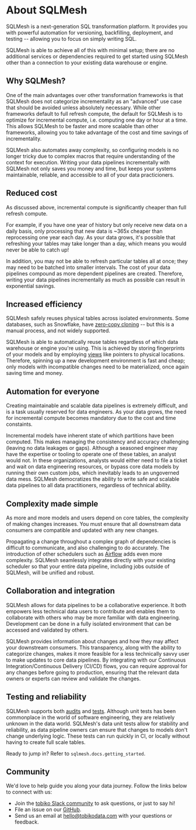 # About SQLMesh
SQLMesh is a next-generation SQL transformation platform. It provides you with powerful automation for versioning, backfilling, deployment, and testing -- allowing you to focus on simply writing SQL.

SQLMesh is able to achieve all of this with minimal setup; there are no additional services or dependencies required to get started using SQLMesh other than a connection to your existing data warehouse or engine.

## Why SQLMesh?

One of the main advantages over other transformation frameworks is that SQLMesh does not categorize incrementality as an "advanced" use case that should be avoided unless absolutely necessary. While other  frameworks default to full refresh compute, the default for SQLMesh is to optimize for incremental compute, i.e. computing one day or hour at a time. This allows SQLMesh to be faster and more scalable than other frameworks, allowing you to take advantage of the cost and time savings of incrementality.

SQLMesh also automates away complexity, so configuring models is no longer tricky due to complex macros that require understanding of the context for execution. Writing your data pipelines incrementally with SQLMesh not only saves you money and time, but keeps your systems maintainable, reliable, and accessible to all of your data practicioners.

## Reduced cost
As discussed above, incremental compute is significantly cheaper than full refresh compute.

For example, if you have one year of history but only receive new data on a daily basis, only processing that new data is ~365x cheaper than reprocessing one year each day. As your data grows, it's possible that refreshing your tables may take longer than a day, which means you would never be able to catch up!

In addition, you may not be able to refresh particular tables all at once; they may need to be batched into smaller intervals. The cost of your data pipelines compound as more dependent pipelines are created. Therefore, writing your data pipelines incrementally as much as possible can result in exponential savings.

## Increased efficiency
SQLMesh safely reuses physical tables across isolated environments. Some databases, such as Snowflake, have [zero-copy cloning](https://docs.snowflake.com/en/user-guide/tables-storage-considerations.html#label-cloning-tables) -- but this is a manual process, and not widely supported.

SQLMesh is able to automatically reuse tables regardless of which data warehouse or engine you're using. This is achieved by storing fingerprints of your models and by employing [views](https://en.wikipedia.org/wiki/View_(SQL)) like pointers to physical locations. Therefore, spinning up a new development environment is fast and cheap; only models with incompatible changes need to be materialized, once again saving time and money.

## Automation for everyone
Creating maintainable and scalable data pipelines is extremely difficult, and is a task usually reserved for data engineers. As your data grows, the need for incremental compute becomes mandatory due to the cost and time constaints.

Incremental models have inherent state of which partitions have been computed. This makes managing the consistency and accuracy challenging (leaving no data leakages or gaps). Although a seasoned engineer may have the expertise or tooling to operate one of these tables, an analyst would not. In these organizations, analysts would either need to file a ticket and wait on data engineering resources, or bypass core data models by running their own custom jobs, which inevitably leads to an ungoverned data mess. SQLMesh democratizes the ability to write safe and scalable data pipelines to all data practitioners, regardless of technical ability.

## Complexity made simple
As more and more models and users depend on core tables, the complexity of making changes increases. You must ensure that all downstream data consumers are compatible and updated with any new changes.

Propagating a change throughout a complex graph of dependencies is difficult to communicate, and also challenging to do accurately. The introduction of other schedulers such as [Airflow](https://airflow.apache.org/) adds even more complexity. SQLMesh seamlessly integrates directly with your existing scheduler so that your entire data pipeline, including jobs outside of SQLMesh, will be unified and robust.

## Collaboration and integration
SQLMesh allows for data pipelines to be a collaborative experience. It both empowers less technical data users to contribute and enables them to collaborate with others who may be more familiar with data engineering. Development can be done in a fully isolated environment that can be accessed and validated by others.

SQLMesh provides information about changes and how they may affect your downstream consumers. This transparency, along with the ability to categorize changes, makes it more feasible for a less technically savvy user to make updates to core data pipelines. By integrating with our Continuous Integration/Continuous Delivery (CI/CD) flows, you can require approval for any changes before going to production, ensuring that the relevant data owners or experts can review and validate the changes.

## Testing and reliability
SQLMesh supports both [audits](#audits) and [tests](#tests). Although unit tests has been commonplace in the world of software engineering, they are relatively unknown in the data world. SQLMesh's data unit tests allow for stability and reliability, as data pipeline owners can ensure that changes to models don't change underlying logic. These tests can run quickly in CI, or locally without having to create full scale tables.

Ready to jump in? Refer to `sqlmesh.docs.getting_started`.

## Community

We'd love to help guide you along your data journey. Follow the links below to connect with us:

* Join the [tobiko Slack community](https://join.slack.com/t/tobiko-data/shared_invite/zt-1je7o3xhd-C7~GuZTj0a8xz_uQbTJjHg) to ask questions, or just to say hi!
* File an issue on our [GitHub](https://github.com/TobikoData/sqlmesh/issues/new).
* Send us an email at [hello@tobikodata.com](hello@tobikodata.com) with your questions or feedback.
